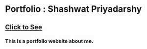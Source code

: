 # Portfolio : Shashwat Priyadarshy
## <a href="https://reverope.github.io/Portfolio">Click to See</a>
### This is a portfolio website about me.
